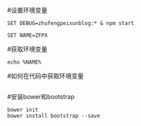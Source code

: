 #设置环境变量
```
SET DEBUG=zhufengpeixunblog:* & npm start

SET NAME=ZFPX
```
#获取环境变量
```
echo %NAME%
```

#如何在代码中获取环境变量
```

```


#安装bower和bootstrap
```
bower init
bower install bootstrap --save

```

